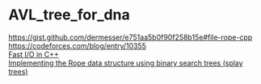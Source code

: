 # AVL_tree_for_dna
https://gist.github.com/dermesser/e751aa5b0f90f258b15e#file-rope-cpp    
https://codeforces.com/blog/entry/10355    
[Fast I/O in C++](https://www.geeksforgeeks.org/fast-io-for-competitive-programming/)    
[Implementing the Rope data structure using binary search trees (splay trees)](https://stackoverflow.com/questions/50484154/implementing-the-rope-data-structure-using-binary-search-trees-splay-trees)
